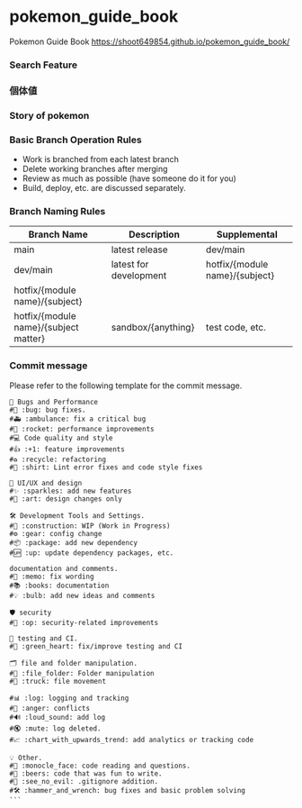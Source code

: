 # pokemon_guide_book
Pokemon Guide Book
https://shoot649854.github.io/pokemon_guide_book/


### Search Feature 
### 個体値
### Story of pokemon 

### Basic Branch Operation Rules

- Work is branched from each latest branch
- Delete working branches after merging
- Review as much as possible (have someone do it for you)
- Build, deploy, etc. are discussed separately.

### Branch Naming Rules

| Branch Name | Description | Supplemental |
| ---------------------------- | ---------------- | ---- |
| main | latest release | dev/main | latest for development
| dev/main | latest for development | hotfix/{module name}/{subject}
| hotfix/{module name}/{subject}
| hotfix/{module name}/{subject matter} | sandbox/{anything} | test code, etc. |

### Commit message

Please refer to the following template for the commit message.

````plaintext
🐞 Bugs and Performance
#🐛 :bug: bug fixes.
#🚑 :ambulance: fix a critical bug
#🚀 :rocket: performance improvements
#💻 Code quality and style
#👍 :+1: feature improvements
#♻️ :recycle: refactoring
#👕 :shirt: Lint error fixes and code style fixes

🎨 UI/UX and design
#✨ :sparkles: add new features
#🎨 :art: design changes only

🛠️ Development Tools and Settings.
#🚧 :construction: WIP (Work in Progress)
#⚙ :gear: config change
#📦 :package: add new dependency
#🆙 :up: update dependency packages, etc.

documentation and comments.
#📝 :memo: fix wording
#📚 :books: documentation
#💡 :bulb: add new ideas and comments

🛡️ security
#👮 :op: security-related improvements

🧪 testing and CI.
#💚 :green_heart: fix/improve testing and CI

🗂️ file and folder manipulation.
#📂 :file_folder: Folder manipulation
#🚚 :truck: file movement

#📊 :log: logging and tracking
#💢 :anger: conflicts
#🔊 :loud_sound: add log
#🔇 :mute: log deleted.
#📈 :chart_with_upwards_trend: add analytics or tracking code

💡 Other.
#🧐 :monocle_face: code reading and questions.
#🍻 :beers: code that was fun to write.
#🙈 :see_no_evil: .gitignore addition.
#🛠️ :hammer_and_wrench: bug fixes and basic problem solving
```


